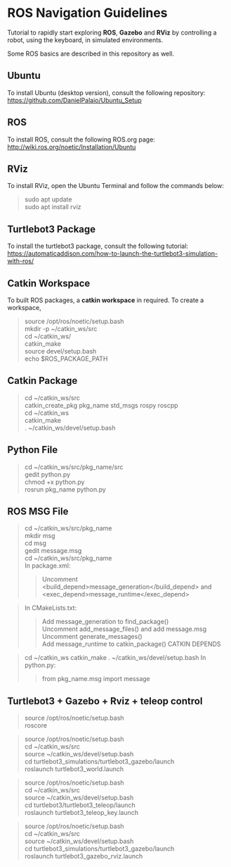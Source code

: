 # ROS Navigation Guidelines

Tutorial to rapidly start exploring **ROS**, **Gazebo** and **RViz** by controlling a robot, using the keyboard, in simulated environments.  

Some ROS basics are described in this repository as well.  

## Ubuntu 

To install Ubuntu (desktop version), consult the following repository:  
https://github.com/DanielPalaio/Ubuntu_Setup  

## ROS

To install ROS, consult the following ROS.org page:  
http://wiki.ros.org/noetic/Installation/Ubuntu  

## RViz

To install RViz, open the Ubuntu Terminal and follow the commands below:  
> sudo apt update  
> sudo apt install rviz  

## Turtlebot3 Package  

To install the turtlebot3 package, consult the following tutorial:   
https://automaticaddison.com/how-to-launch-the-turtlebot3-simulation-with-ros/  

## Catkin Workspace  

To built ROS packages, a **catkin workspace** in required. To create a workspace,  
> source /opt/ros/noetic/setup.bash  
> mkdir -p ~/catkin_ws/src  
> cd ~/catkin_ws/  
> catkin_make  
> source devel/setup.bash  
> echo $ROS_PACKAGE_PATH  

## Catkin Package

> cd ~/catkin_ws/src  
> catkin_create_pkg pkg_name std_msgs rospy roscpp  
> cd ~/catkin_ws  
> catkin_make  
> . ~/catkin_ws/devel/setup.bash  

## Python File  

> cd ~/catkin_ws/src/pkg_name/src  
> gedit python.py  
> chmod +x python.py  
> rosrun pkg_name python.py  

## ROS MSG File  

> cd ~/catkin_ws/src/pkg_name  
> mkdir msg  
> cd msg  
> gedit message.msg  
> cd ~/catkin_ws/src/pkg_name  
> In package.xml:  
>> Uncomment <build_depend>message_generation</build_depend> and  <exec_depend>message_runtime</exec_depend>  

> In CMakeLists.txt:  
>> Add message_generation to find_package()  
>> Uncomment add_message_files() and add message.msg  
>> Uncomment generate_messages()  
>> Add message_runtime to catkin_package() CATKIN DEPENDS  

> cd ~/catkin_ws
> catkin_make
> . ~/catkin_ws/devel/setup.bash
> In python.py:	
>> from pkg_name.msg import message

## Turtlebot3 + Gazebo + Rviz + teleop control

> source /opt/ros/noetic/setup.bash  
> roscore		

> source /opt/ros/noetic/setup.bash  
> cd ~/catkin_ws/src  
> source ~/catkin_ws/devel/setup.bash  
> cd turtlebot3_simulations/turtlebot3_gazebo/launch  
> roslaunch turtlebot3_world.launch  

> source /opt/ros/noetic/setup.bash		 
> cd ~/catkin_ws/src				 
> source ~/catkin_ws/devel/setup.bash		
> cd turtlebot3/turtlebot3_teleop/launch	
> roslaunch turtlebot3_teleop_key.launch	

> source /opt/ros/noetic/setup.bash  
> cd ~/catkin_ws/src  
> source ~/catkin_ws/devel/setup.bash  
> cd turtlebot3_simulations/turtlebot3_gazebo/launch  
> roslaunch turtlebot3_gazebo_rviz.launch  



